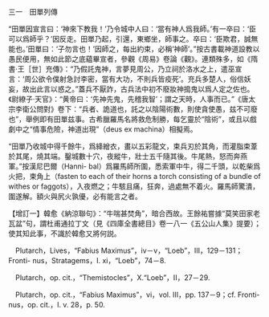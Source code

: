 三一　田單列傳

“田單因宣言曰：‘神來下教我！’乃令城中人曰：‘當有神人爲我師。’有一卒曰：‘臣可以爲師乎？’因反走。田單乃起，引還，東鄉坐，師事之。卒曰：‘臣欺君，誠無能也。’田單曰：‘子勿言也！’因師之，每出約束，必稱‘神師’。”按古書載神道設教以愚民便用，無如此節之底藴畢宣者，參觀《周易》卷論《觀》。連類殊多，如《隋書·王［世］充傳》：“乃假託鬼神，言夢見周公，乃立祠於洛水之上，遣巫宣言：‘周公欲令僕射急討李密，當有大功，不則兵皆疫死’。充兵多楚人，俗信妖妄，故出此言以惑之。”蓋兵不厭詐，古兵法中初不廢妝神搗鬼以爲人定之佐也。《尉繚子·天官》：“黄帝曰：‘先神先鬼，先稽我智’；謂之天時，人事而已。”《唐太宗李衛公問對》卷下：“兵者、詭道也，託之以陰陽術數，則使貪使愚，兹不可廢也”，舉例即有田單兹事。古希臘羅馬名將救危制勝，每乞靈於“陰術”，或且以戲劇中之“情事危險，神道出現”（deus ex machina）相擬焉。

“田單乃收城中得千餘牛，爲絳繒衣，畫以五彩龍文，束兵刃於其角，而灌脂束葦於其尾，燒其端。鑿城數十穴，夜縱牛，壯士五千隨其後。牛尾熱，怒而奔燕軍。”按漢尼巴爾（Hanni-
bal）爲羅馬師所圍，悉索軍中牛，得二千頭，以乾柴爲火把，束角上（fasten to each of their horns a torch consisting of a bundle of withes or faggots），入夜燃之；牛駭且痛，狂奔，過處無不着火。羅馬師驚潰，圍遂解。額火與尻火孰優，必有能言之者。

【增訂一】韓愈《納涼聯句》：“牛喘甚焚角”，暗合西故。王餘祐嘗據“莫笑田家老瓦盆”句，謂杜甫通拉丁文（見《四庫全書總目》卷一八一《五公山人集》提要）；使其知此事，不識於韓愈又將何説。











　Plutarch，Lives，“Fabius Maximus”，iv－v，“Loeb”，III，129－131；Fronti-
nus，Stratagems，I. xi，“Loeb”，74－8.

　Plutarch，op. cit.，“Themistocles”，X.“Loeb”，II，27－29.

　Plutarch，op. cit.，“Fabius Maximus”，vi，vol. III，pp. 137－9；cf. Fronti-
nus，op. cit.，I. v. 28，p. 50.